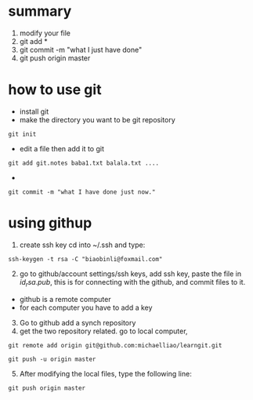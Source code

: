 # summary
1. modify your file 
1. git add *
1. git commit -m "what I just have done"
1. git push origin master 



# how to use git
- install git
- make the directory you want to be git repository
```
git init
```
- edit a file then add it to git
```
git add git.notes baba1.txt balala.txt ....
```
-  
```
git commit -m "what I have done just now."
```

# using githup
1. create ssh key
cd into ~/.ssh and type:
```
ssh-keygen -t rsa -C "biaobinli@foxmail.com"
```
2. go to github/account settings/ssh keys, add ssh key, paste the file in $id_rsa.pub$, this is for connecting with the github, and commit files to it.
 - github is a remote computer
 - for each computer you have to add a key
3. Go to github add a synch repository
4. get the two repository related. go to local computer,
```
git remote add origin git@github.com:michaelliao/learngit.git

git push -u origin master
```
5. After modifying the local files, type the following line:
```
git push origin master
``` 

